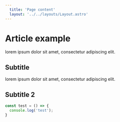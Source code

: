 ```yaml
---
  title: 'Page content'
  layout: '../../layouts/Layout.astro'
---
```


# Article example

lorem ipsum dolor sit amet, consectetur adipiscing elit.

## Subtitle

lorem ipsum dolor sit amet, consectetur adipiscing elit.

## Subtitle 2

```javascript
const test = () => {
  console.log('test');
}
```